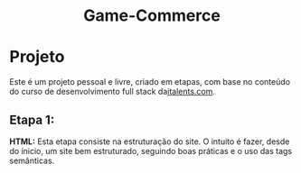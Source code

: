<h1 align="center">Game-Commerce</h1>

# Projeto
Este é um projeto pessoal e livre, criado em etapas, com base no conteúdo do curso de desenvolvimento full stack da<a href="italents.com.br" >italents.com</a>.

## Etapa 1:
<strong> HTML:</strong> Esta etapa consiste na estruturação do site. O intuito é fazer, desde do ínicio, um site bem estruturado, seguindo boas práticas e o uso das tags semânticas. 

